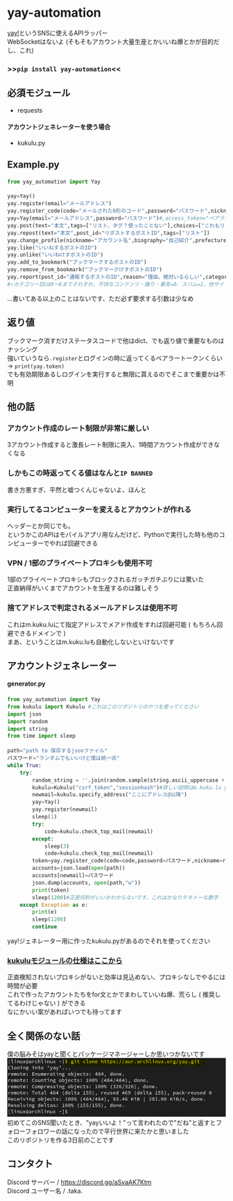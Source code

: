 # yay-automation
[yay!](https://yay.space/)というSNSに使えるAPIラッパー  
WebSocketはないよ (そもそもアカウント大量生産とかいいね爆とかが目的だし、これ)
### >>```pip install yay-automation```<<
## 必須モジュール  
- requests
  
#### アカウントジェネレーターを使う場合
- kukulu.py
## Example.py
```py
from yay_automation import Yay

yay=Yay()
yay.register(email="メールアドレス")
yay.register_code(code="メールされた6桁のコード",password="パスワード",nickname="アカウント名",biography="自己紹介",birth_date="2000-05-02",gender=-1,prefecture="都道府県",referral_code="招待コード？")
yay=Yay(email="メールアドレス",password="パスワード")#,access_token="ベアラートークン",proxy="dict")#これがログイン、トークンをつけるとログインをスキップする
yay.post(text="本文",tags=["リスト、タグ？使ったことない"],choices=["これもリスト","5個まで","選択肢を","設定","できる"],font_size="0",color="0",post_id="返信先のポストID")#本文しか書かなくていい
yay.repost(text="本文",post_id="リポストするポストID",tags=["リスト"])
yay.change_profile(nickname="アカウント名",biography="自己紹介",prefecture="都道府県")
yay.like("いいねするポストのID")
yay.unlike("いいねけすポストのID")
yay.add_to_bookmark("ブックマークするポストのID")
yay.remove_from_bookmark("ブックマークけすポストのID")
yay.report(post_id="通報するポストのID",reason="理由、絶対いるらしい",category_id=0,opponent_id="通報するポスト主のユーザーID")
#↑カテゴリーIDは0～6までそれぞれ、不快なコンテンツ・煽り・暴言=0、スパム=1、他サイトへ誘導・ID交換=2、仕事・勧誘などの業者=3、出会い厨=4、なりすまし・権利侵害=5、その他=6
```  
...書いてある以上のことはないです、ただ必ず要求する引数は少なめ  
## 返り値
ブックマーク消すだけステータスコードで他はdict、でも返り値で重要なものはナッシング  
強いていうなら```.register```とログインの時に返ってくるベアラートークンくらい -> ```print(yay.token)```  
でも有効期限あるしログインを実行すると無限に貰えるのでそこまで重要かは不明
## 他の話
### アカウント作成のレート制限が非常に厳しい
3アカウント作成すると激長レート制限に突入、1時間アカウント作成ができなくなる  
### しかもこの時返ってくる値はなんと```IP BANNED```  
書き方悪すぎ、平然と嘘つくんじゃないよ、ほんと  
### 実行してるコンピューターを変えるとアカウントが作れる
ヘッダーとか同じでも。  
というかこのAPIはモバイルアプリ用なんだけど、Pythonで実行した時も他のコンピューターでやれば回避できる
### VPN / 1部のプライベートプロキシも使用不可
1部のプライベートプロキシもブロックされるガッチガチぶりには驚いた  
正直納得がいくまでアカウントを生産するのは難しそう
### 捨てアドレスで判定されるメールアドレスは使用不可
これはm.kuku.luにて指定アドレスでメアド作成をすれば回避可能 ( もちろん回避できるドメインで )  
まあ、ということはm.kuku.luも自動化しないといけないです
## アカウントジェネレーター
#### generator.py
```py
from yay_automation import Yay
from kukulu import Kukulu #これはこのリポジトリのやつを使ってください
import json
import random
import string
from time import sleep

path="path to 保存するjsonファイル"
パスワード="ランダムでもいいけど僕は統一派"
while True:
    try:
        random_string = ''.join(random.sample(string.ascii_uppercase + string.ascii_lowercase + string.digits, 10))
        kukulu=Kukulu("csrf_token","sessionhash")#詳しい説明はm.kuku.lu generatorをみてください
        newmail=kukulu.specify_address("ここにアドレス@以降")
        yay=Yay()
        yay.register(newmail)
        sleep(1)
        try:
            code=kukulu.check_top_mail(newmail)
        except:
            sleep(3)
            code=kukulu.check_top_mail(newmail)
        token=yay.register_code(code=code,password=パスワード,nickname=random_string,biography="テストgen")
        accounts=json.load(open(path))
        accounts[newmail]=パスワード
        json.dump(accounts, open(path,"w"))
        print(token)
        sleep(1200)#正直何秒がいいかわからないです、これはかなりテキトーな数字
    except Exception as e:
        print(e)
        sleep(1200)
        continue
```
yay!ジェネレーター用に作ったkukulu.pyがあるのでそれを使ってください  
### [kukuluモジュールの仕様はここから](https://github.com/taka-4602/m.kuku.lu-Generator)
正直検知されないプロキシがないと効率は見込めない、プロキシなしでやるには時間が必要  
これで作ったアカウントたちをfor文とかでまわしていいね爆、荒らし ( 推奨してるわけじゃない ) ができる  
なにかいい案があればいつでも待ってます  
## 全く関係のない話
僕の脳みそはyayと聞くとパッケージマネージャーしか思いつかないです  
![0](yay.png)  
初めてこのSNS聞いたとき、"yayいいよ！"って言われたので"だね"と返すとフォローフォロワーの話になったので平行世界に来たかと思いました  
このリポジトリを作る3日前のことです  
## コンタクト  
Discord サーバー / https://discord.gg/aSyaAK7Ktm  
Discord ユーザー名 / .taka.  
